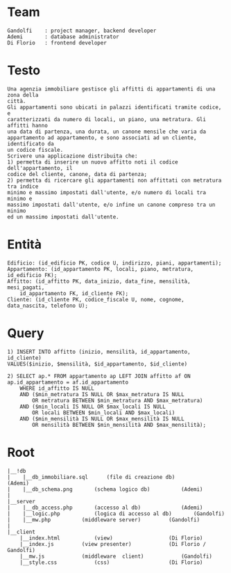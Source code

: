 # Team
	Gandolfi	: project manager, backend developer
	Ademi		: database administrator
	Di Florio	: frontend developer

# Testo
	Una agenzia immobiliare gestisce gli affitti di appartamenti di una zona della
	città.
	Gli appartamenti sono ubicati in palazzi identificati tramite codice, e
	caratterizzati da numero di locali, un piano, una metratura. Gli affitti hanno
	una data di partenza, una durata, un canone mensile che varia da
	appartamento ad appartamento, e sono associati ad un cliente, identificato da
	un codice fiscale.
	Scrivere una applicazione distribuita che:
	1) permetta di inserire un nuovo affitto noti il codice dell'appartamento, il
	codice del cliente, canone, data di partenza;
	2) permetta di ricercare gli appartamenti non affittati con metratura tra indice
	minimo e massimo impostati dall'utente, e/o numero di locali tra minimo e
	massimo impostati dall'utente, e/o infine un canone compreso tra un minimo
	ed un massimo impostati dall'utente.

# Entità
	Edificio: (id_edificio PK, codice U, indirizzo, piani, appartamenti);
	Appartamento: (id_appartamento PK, locali, piano, metratura, id_edificio FK);
	Affitto: (id_affitto PK, data_inizio, data_fine, mensilità, mesi_pagati,
		id_appartamento FK, id_cliente FK);
	Cliente: (id_cliente PK, codice_fiscale U, nome, cognome, data_nascita, telefono U);

# Query
	1) INSERT INTO affitto (inizio, mensilità, id_appartamento, id_cliente)
	VALUES($inizio, $mensilità, $id_appartamento, $id_cliente)

	2) SELECT ap.* FROM appartamento ap LEFT JOIN affitto af ON ap.id_appartamento = af.id_appartamento
		WHERE id_affitto IS NULL
		AND ($min_metratura IS NULL OR $max_metratura IS NULL
			OR metratura BETWEEN $min_metratura AND $max_metratura)
		AND ($min_locali IS NULL OR $max_locali IS NULL
			OR locali BETWEEN $min_locali AND $max_locali)
		AND ($min_mensilità IS NULL OR $max_mensilità IS NULL
			OR mensilità BETWEEN $min_mensilità AND $max_mensilità);

# Root
	|__!db
	|	 |__db_immobiliare.sql		(file di creazione db)			(Ademi)
	|	 |__db_schema.png		(schema logico db)			(Ademi)
	|
	|__server
	|	 |__db_access.php		(accesso al db)				(Ademi)
	|	 |__logic.php			(logica di accesso al db)		(Gandolfi)
	|	 |__mw.php			(middleware server)			(Gandolfi)
	|
	|__client
		|__index.html			(view)					(Di Florio)
		|__index.js			(view presenter)			(Di Florio / Gandolfi)
		|__mw.js			(middleware  client)			(Gandolfi)
		|__style.css			(css)					(Di Florio)
